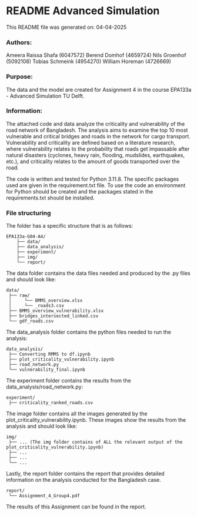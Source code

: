 
# README Advanced Simulation

This README file was generated on: 04-04-2025

### Authors:

Ameera Raissa Shafa (6047572)
Berend Domhof      (4659724)
Nils Groenhof     (5092108)
Tobias Schmeink   (4954270)
William Horeman   (4726669)

### Purpose:

The data and the model are created for Assignment 4 in the course EPA133a - Advanced Simulation TU Delft.

### Information:

The attached code and data analyze the criticality and vulnerability of the road network of Bangladesh. The analysis aims to examine the top 10 most vulnerable and critical bridges and roads in the network for cargo transport. Vulnerability and criticality are defined based on a literature research, where vulnerability relates to the probability that roads get impassable after natural disasters (cyclones, heavy rain, flooding, mudslides, earthquakes, etc.), and criticality relates to the amount of goods transported over the road.

The code is written and tested for Python 3.11.8. The specific packages used are given in the requirement.txt file. To use the code an environment for Python should be created and the packages stated in the requirements.txt should be installed. 


### File structuring

The folder has a specific structure that is as follows:

    EPA133a-G04-A4/
        ├── data/
        ├── data_analysis/
        ├── experiment/
        ├── img/
        └── report/
  

The data folder contains the data files needed and produced by the .py files and should look like:

    data/
     ├── raw/
     │     └── BMMS_overview.xlsx
     │     └── _roads3.csv
     ├── BMMS_overview_vulnerability.xlsx
     ├── bridges_intersected_linked.csv
     └── gdf_roads.csv

The data_analysis folder contains the python files needed to run the analysis:

    data_analysis/
     ├── Converting RMMS to df.ipynb
     ├── plot_criticality_vulnerability.ipynb
     ├── road_network.py
     └── vulnerability_final.ipynb

The experiment folder contains the results from the data_analysis/road_network.py:

    experiment/
     ├── criticality_ranked_roads.csv

The image folder contains all the images generated by the plot_criticality_vulnerability.ipynb. These images show the results from the analysis and should look like: 

    img/
     ├── ... (The img folder contains of ALL the relevant output of the plot_criticality_vulnerability.ipynb)
     ├── ...
     ├── ...
     └── ...

Lastly, the report folder contains the report that provides detailed information on the analysis conducted for the Bangladesh case. 

    report/
     └── Assignment_4_Group4.pdf


The results of this Assignment can be found in the report. 

